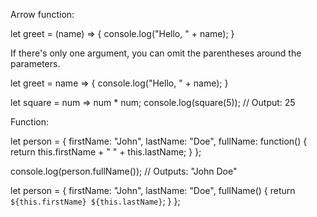 Arrow function:

let greet = (name) => {
console.log("Hello, " + name);
}

If there's only one argument, you can omit the parentheses around the parameters.

let greet = name => {
console.log("Hello, " + name);
}


let square = num => num * num;
console.log(square(5)); // Output: 25


Function:

let person = {
firstName: "John",
lastName: "Doe",
fullName: function() {
return this.firstName + " " + this.lastName;
}
};


console.log(person.fullName()); // Outputs: "John Doe"

let person = {
firstName: "John",
lastName: "Doe",
fullName() {
return `${this.firstName} ${this.lastName}`;
}
};
